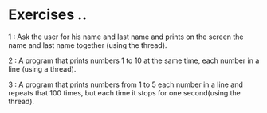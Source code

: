 # Exercises ..

1 : Ask the user for his name and last name and prints on the screen the name and last name together (using the thread).

2 : A program that prints numbers 1 to 10 at the same time, each number in a line (using a thread).

3 : A program that prints numbers from 1 to 5  each number in a line and repeats that 100 times, but each time it stops for one second(using the thread).